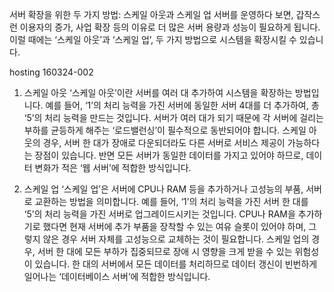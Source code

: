 서버 확장을 위한 두 가지 방법: 스케일 아웃과 스케일 업
서버를 운영하다 보면, 갑작스런 이용자의 증가, 사업 확장 등의 이유로 더 많은 서버 용량과 성능이 필요하게 됩니다. 이럴 때에는 ‘스케일 아웃’과 ‘스케일 업’, 두 가지 방법으로 시스템을 확장시킬 수 있습니다.

hosting 160324-002

1) 스케일 아웃
‘스케일 아웃’이란 서버를 여러 대 추가하여 시스템을 확장하는 방법입니다. 예를 들어, ‘1’의 처리 능력을 가진 서버에 동일한 서버 4대를 더 추가하여, 총 ‘5’의 처리 능력을 만드는 것입니다. 서버가 여러 대가 되기 때문에 각 서버에 걸리는 부하를 균등하게 해주는 ‘로드밸런싱’이 필수적으로 동반되어야 합니다. 스케일 아웃의 경우, 서버 한 대가 장애로 다운되더라도 다른 서버로 서비스 제공이 가능하다는 장점이 있습니다. 반면 모든 서버가 동일한 데이터를 가지고 있어야 하므로, 데이터 변화가 적은 ‘웹 서버’에 적합한 방식입니다.

2) 스케일 업
‘스케일 업’은 서버에 CPU나 RAM 등을 추가하거나 고성능의 부품, 서버로 교환하는 방법을 의미합니다. 예를 들어, ‘1’의 처리 능력을 가진 서버 한 대를 ‘5’의 처리 능력을 가진 서버로 업그레이드시키는 것입니다. CPU나 RAM을 추가하기로 했다면 현재 서버에 추가 부품을 장착할 수 있는 여유 슬롯이 있어야 하며, 그렇지 않은 경우 서버 자체를 고성능으로 교체하는 것이 필요합니다. 스케일 업의 경우, 서버 한 대에 모든 부하가 집중되므로 장애 시 영향을 크게 받을 수 있는 위험성이 있습니다. 한 대의 서버에서 모든 데이터를 처리하므로 데이터 갱신이 빈번하게 일어나는 ‘데이터베이스 서버’에 적합한 방식입니다.
